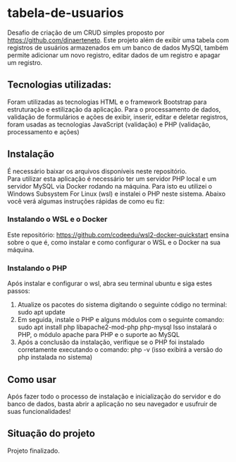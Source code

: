 # tabela-de-usuarios
Desafio de criação de um CRUD simples proposto por https://github.com/dinaerteneto. Este projeto além de exibir uma tabela com registros de usuários armazenados em um banco de dados MySQl, também permite adicionar um novo registro, editar dados de um registro e apagar um registro.  

## Tecnologias utilizadas: 
Foram utilizadas as tecnologias HTML e o framework Bootstrap para estruturação e estilização da aplicação. 
Para o processamento de dados, validação de formulários e ações de exibir, inserir, editar e deletar registros, foram usadas as tecnologias JavaScript (validação) e PHP (validação, processamento e ações) 
## Instalação
É necessário baixar os arquivos disponíveis neste repositório.  
Para utilizar esta aplicação é necessário ter um servidor PHP local e um servidor MySQL via Docker rodando na máquina. Para isto eu utilizei o Windows Subsystem For Linux (wsl) e instalei o PHP neste sistema. Abaixo você verá algumas instruções rápidas de como eu fiz: 

### Instalando o WSL e o Docker
Este repositório: https://github.com/codeedu/wsl2-docker-quickstart ensina sobre o que é, como instalar e como configurar o WSL e o Docker na sua máquina.

### Instalando o PHP
Após instalar e configurar o wsl, abra seu terminal ubuntu e siga estes passos: 
1. Atualize os pacotes do sistema digitando o seguinte código no terminal: sudo apt update
2. Em seguida, instale o PHP e alguns módulos com o seguinte comando: sudo apt install php libapache2-mod-php php-mysql
Isso instalará o PHP, o módulo apache para PHP e o suporte ao MySQL
3. Após a conclusão da instalação, verifique se o PHP foi instalado corretamente executando o comando: php -v (isso exibirá a versão do php instalada no sistema)

## Como usar 
Após fazer todo o processo de instalação e inicialização do servidor e do banco de dados, basta abrir a aplicação no seu navegador e usufruir de suas funcionalidades!

## Situação do projeto
Projeto finalizado.
